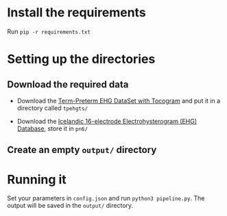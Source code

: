 

# Install the requirements

Run `pip -r requirements.txt`

# Setting up the directories

## Download the required data

* Download the [Term-Preterm EHG DataSet with Tocogram](https://physionet.org/content/tpehgt/1.0.0/) and put it in a directory called `tpehgts/`

* Download the [Icelandic 16-electrode Electrohysterogram (EHG) Database](https://archive.physionet.org/pn6/ehgdb/), store it in `pn6/`

## Create an empty `output/` directory

# Running it

Set your parameters in `config.json` and run `python3 pipeline.py`. The output will be saved in the `output/` directory.